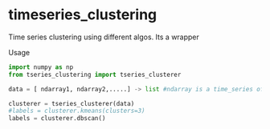 # timeseries_clustering
Time series clustering using different algos. Its a wrapper 

Usage 
```python
import numpy as np
from tseries_clustering import tseries_clusterer

data = [ ndarray1, ndarray2,.....] -> list #ndarray is a time_series of shape time_steps x features

clusterer = tseries_clusterer(data)
#labels = clusterer.kmeans(clusters=3)
labels = clusterer.dbscan()
```
